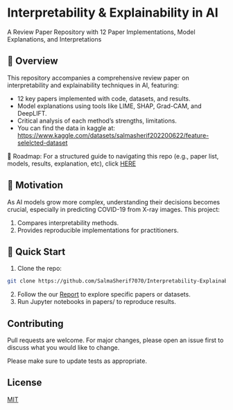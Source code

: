 # Interpretability & Explainability in AI

A Review Paper Repository with 12 Paper Implementations, Model Explanations, and Interpretations

## 📌 Overview

This repository accompanies a comprehensive review paper on interpretability and explainability techniques in AI, featuring:

- 12 key papers implemented with code, datasets, and results.
- Model explanations using tools like LIME, SHAP, Grad-CAM, and DeepLIFT.
- Critical analysis of each method’s strengths, limitations.
- You can find the data in kaggle at: https://www.kaggle.com/datasets/salmasherif202200622/feature-selelcted-dataset
  

🔗 Roadmap: For a structured guide to navigating this repo (e.g., paper list, models, results, explanation, etc), click [HERE](https://docs.google.com/document/d/1BYylULjdUU93eQL_jrLfBk9318yNvyy9QFbydm9vz3o/edit?usp=sharing)

## 🎯 Motivation

As AI models grow more complex, understanding their decisions becomes crucial, especially in predicting COVID-19 from X-ray images. This project:
1. Compares interpretability methods.
2. Provides reproducible implementations for practitioners.

## 🚀 Quick Start
1. Clone the repo:
```bash
git clone https://github.com/SalmaSherif7070/Interpretability-Explainability-in-AI.git
```
2. Follow the our [Report](https://docs.google.com/document/d/1BYylULjdUU93eQL_jrLfBk9318yNvyy9QFbydm9vz3o/edit?usp=sharing) to explore specific papers or datasets.
3. Run Jupyter notebooks in papers/ to reproduce results.

## Contributing

Pull requests are welcome. For major changes, please open an issue first
to discuss what you would like to change.

Please make sure to update tests as appropriate.

## License

[MIT](https://choosealicense.com/licenses/mit/)
